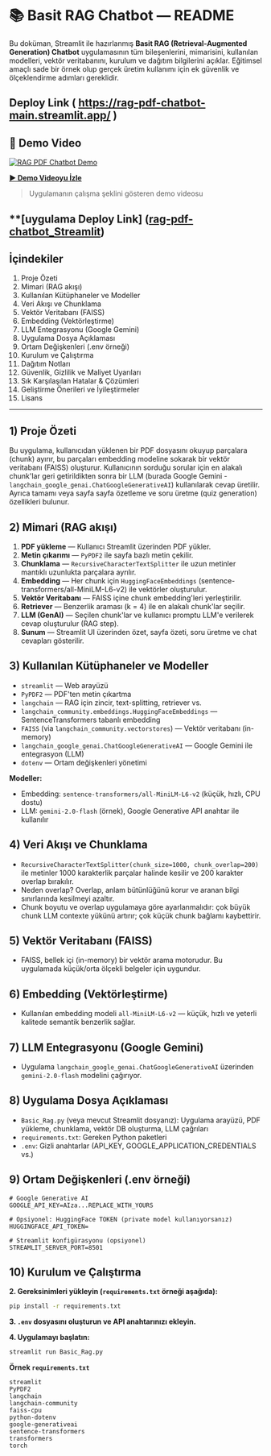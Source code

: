 # 📚 Basit RAG Chatbot — README

Bu doküman, Streamlit ile hazırlanmış **Basit RAG (Retrieval-Augmented Generation) Chatbot** uygulamasının tüm bileşenlerini, mimarisini, kullanılan modelleri, vektör veritabanını, kurulum ve dağıtım bilgilerini açıklar. Eğitimsel amaçlı sade bir örnek olup gerçek üretim kullanımı için ek güvenlik ve ölçeklendirme adımları gereklidir.

## Deploy Link ( https://rag-pdf-chatbot-main.streamlit.app/ )
## 🎥 Demo Video

[![RAG PDF Chatbot Demo](https://img.youtube.com/vi/7gzGqXkb3yw/maxresdefault.jpg)](https://youtu.be/7gzGqXkb3yw)

**[▶️ Demo Videoyu İzle](https://youtu.be/7gzGqXkb3yw)**

> Uygulamanın çalışma şeklini gösteren demo videosu


**[uygulama Deploy Link] ([rag-pdf-chatbot_Streamlit](https://rag-pdf-chatbotapp.streamlit.app/))
---

## İçindekiler

1. Proje Özeti
2. Mimari (RAG akışı)
3. Kullanılan Kütüphaneler ve Modeller
4. Veri Akışı ve Chunklama
5. Vektör Veritabanı (FAISS)
6. Embedding (Vektörleştirme)
7. LLM Entegrasyonu (Google Gemini)
8. Uygulama Dosya Açıklaması
9. Ortam Değişkenleri (.env örneği)
10. Kurulum ve Çalıştırma
11. Dağıtım Notları
12. Güvenlik, Gizlilik ve Maliyet Uyarıları
13. Sık Karşılaşılan Hatalar & Çözümleri
14. Geliştirme Önerileri ve İyileştirmeler
15. Lisans

---

## 1) Proje Özeti

Bu uygulama, kullanıcıdan yüklenen bir PDF dosyasını okuyup parçalara (chunk) ayırır, bu parçaları embedding modeline sokarak bir vektör veritabanı (FAISS) oluşturur. Kullanıcının sorduğu sorular için en alakalı chunk'lar geri getirildikten sonra bir LLM (burada Google Gemini - `langchain_google_genai.ChatGoogleGenerativeAI`) kullanılarak cevap üretilir. Ayrıca tamamı veya sayfa sayfa özetleme ve soru üretme (quiz generation) özellikleri bulunur.

## 2) Mimari (RAG akışı)

1. **PDF yükleme** — Kullanıcı Streamlit üzerinden PDF yükler.
2. **Metin çıkarımı** — `PyPDF2` ile sayfa bazlı metin çekilir.
3. **Chunklama** — `RecursiveCharacterTextSplitter` ile uzun metinler mantıklı uzunlukta parçalara ayrılır.
4. **Embedding** — Her chunk için `HuggingFaceEmbeddings` (sentence-transformers/all-MiniLM-L6-v2) ile vektörler oluşturulur.
5. **Vektör Veritabanı** — FAISS içine chunk embedding'leri yerleştirilir.
6. **Retriever** — Benzerlik araması (k = 4) ile en alakalı chunk'lar seçilir.
7. **LLM (GenAI)** — Seçilen chunk'lar ve kullanıcı promptu LLM'e verilerek cevap oluşturulur (RAG step).
8. **Sunum** — Streamlit UI üzerinden özet, sayfa özeti, soru üretme ve chat cevapları gösterilir.

## 3) Kullanılan Kütüphaneler ve Modeller

* `streamlit` — Web arayüzü
* `PyPDF2` — PDF'ten metin çıkartma
* `langchain` — RAG için zincir, text-splitting, retriever vs.
* `langchain_community.embeddings.HuggingFaceEmbeddings` — SentenceTransformers tabanlı embedding
* `FAISS` (via `langchain_community.vectorstores`) — Vektör veritabanı (in-memory)
* `langchain_google_genai.ChatGoogleGenerativeAI` — Google Gemini ile entegrasyon (LLM)
* `dotenv` — Ortam değişkenleri yönetimi

**Modeller:**

* Embedding: `sentence-transformers/all-MiniLM-L6-v2` (küçük, hızlı, CPU dostu)
* LLM: `gemini-2.0-flash` (örnek), Google Generative API anahtar ile kullanılır



## 4) Veri Akışı ve Chunklama

* `RecursiveCharacterTextSplitter(chunk_size=1000, chunk_overlap=200)` ile metinler 1000 karakterlik parçalar halinde kesilir ve 200 karakter overlap bırakılır.
* Neden overlap? Overlap, anlam bütünlüğünü korur ve aranan bilgi sınırlarında kesilmeyi azaltır.
* Chunk boyutu ve overlap uygulamaya göre ayarlanmalıdır: çok büyük chunk LLM contexte yükünü artırır; çok küçük chunk bağlamı kaybettirir.

## 5) Vektör Veritabanı (FAISS)

* FAISS, bellek içi (in-memory) bir vektör arama motorudur. Bu uygulamada küçük/orta ölçekli belgeler için uygundur.


## 6) Embedding (Vektörleştirme)

* Kullanılan embedding modeli `all-MiniLM-L6-v2` — küçük, hızlı ve yeterli kalitede semantik benzerlik sağlar.


## 7) LLM Entegrasyonu (Google Gemini)

* Uygulama `langchain_google_genai.ChatGoogleGenerativeAI` üzerinden `gemini-2.0-flash` modelini çağırıyor.


## 8) Uygulama Dosya Açıklaması

* `Basic_Rag.py` (veya mevcut Streamlit dosyanız): Uygulama arayüzü, PDF yükleme, chunklama, vektör DB oluşturma, LLM çağrıları
* `requirements.txt`: Gereken Python paketleri
* `.env`: Gizli anahtarlar (API_KEY, GOOGLE_APPLICATION_CREDENTIALS vs.)

## 9) Ortam Değişkenleri (.env örneği)

```env
# Google Generative AI
GOOGLE_API_KEY=AIza...REPLACE_WITH_YOURS

# Opsiyonel: HuggingFace TOKEN (private model kullanıyorsanız)
HUGGINGFACE_API_TOKEN=

# Streamlit konfigürasyonu (opsiyonel)
STREAMLIT_SERVER_PORT=8501
```

 

## 10) Kurulum ve Çalıştırma

 

**2. Gereksinimleri yükleyin (`requirements.txt` örneği aşağıda):**

```bash
pip install -r requirements.txt
```

**3. `.env` dosyasını oluşturun ve API anahtarınızı ekleyin.**

**4. Uygulamayı başlatın:**

```bash
streamlit run Basic_Rag.py
```

**Örnek `requirements.txt`**

```
streamlit
PyPDF2
langchain
langchain-community
faiss-cpu
python-dotenv
google-generativeai
sentence-transformers
transformers
torch
```

